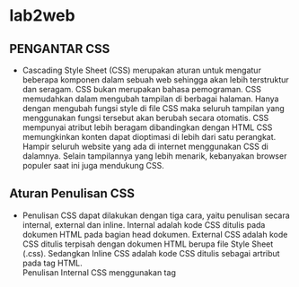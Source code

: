 # lab2web

## PENGANTAR CSS 
- Cascading Style Sheet (CSS) merupakan aturan untuk mengatur beberapa komponen dalam sebuah web sehingga akan lebih terstruktur dan seragam. CSS bukan merupakan bahasa pemograman. CSS memudahkan dalam mengubah tampilan di berbagai halaman. Hanya dengan mengubah fungsi style di file CSS maka seluruh tampilan yang menggunakan fungsi tersebut akan berubah secara otomatis. CSS mempunyai atribut lebih beragam dibandingkan dengan HTML CSS memungkinkan konten dapat dioptimasi di lebih dari satu perangkat. Hampir seluruh website yang ada di internet menggunakan CSS di dalamnya. Selain tampilannya yang lebih menarik, kebanyakan browser populer saat ini juga mendukung CSS.

## Aturan Penulisan CSS
- Penulisan CSS dapat dilakukan dengan tiga cara, yaitu penulisan secara internal, external dan inline.
Internal adalah kode CSS ditulis pada dokumen HTML pada bagian head dokumen. External CSS adalah kode CSS ditulis terpisah dengan dokumen HTML berupa file Style Sheet (.css). Sedangkan Inline CSS adalah kode CSS ditulis sebagai artribut pada tag HTML.<br>
Penulisan Internal CSS menggunakan tag <style> yang diletakkan pada <head> dokumen.

## LANGKAH-LANGKAH PRAKTIKUM 
1. Buatlah dokumen HTML seperti berikut 

```html
<!DOCTYPE html>
<html lang="en">
<head>
 <meta charset="UTF-8">
 <meta name="viewport" content="width=device-width, initial-scale=1.0">
 <title>CSS Dasar</title>
</head>
<body>
 <header>
 <h1>CSS Internal dan <i>Inline CSS</i></h1>
 </header>
 <nav>
 <a href="lab2_css_dasar.html">CSS Dasar</a>
 <a href="lab2_css_eksternal.html">CSS Eksternal</a>
 <a href="lab1_tag_dasar.html">HTML Dasar</a>
 </nav>
 <!-- CSS ID Selector -->
 <div id="intro">
 <h1>Hello World</h1>
 <p>Kami sedang belajar HTML dan CSS dasar, pada mata kuliah <b>Pemrograman
Web</b> di <i>Universitas Pelita Bangsa</i>. Pelajaran pertama yang kami dapat
adalah membuat tampilan web sederhana dalam rangka mengenal tag-tag dasar HTML
dan CSS.</p>
 <!-- CSS Class Selector -->
 <a class="button btn-primary" href="#intro">Informasi selengkapnya.</a>
 </div>
</body>
</html>
```

![img](gambar/1.png)

2. Kemudian tambahkan deklarasi CSS internal seperti berikut pada bagian head dokumen.
```html
<head>
 <title>CSS Dasar</title>
 <style>
 body {
 font-family:'Open Sans', sans-serif;
 }
 header {
 min-height: 80px;
 border-bottom:1px solid #77CCEF;
 }
 h1 {
 font-size: 24px;
 color: #0F189F;
 text-align: center;
 padding: 20px 10px;
 }
 h1 i {
 color:#6d6a6b;
 }
 </style>
</head>

```

![img](gambar/2.png)

3. Kemudian tambahkan deklarasi inline CSS pada tag <p> seperti berikut
```html
<p style="text-align: center; color: #ccd8e4;">

```

![img](gambar/3.png)

4. Membuat CSS Eksternal

```css
nav {
background: #20A759;
color:#fff;
padding: 10px;
}
nav a {
color: #fff;
text-decoration: none;
padding:10px 20px;
}
nav .active,
nav a:hover {
background: #0B6B3A;
}
```

![img](gambar/4.png)

5. Menambahkan CSS Selector
```css
/* ID Selector */
#intro {
background: #418fb1;
border: 1px solid #099249;
min-height: 100px;
padding: 10px;
}
#intro h1 {
text-align: left;
border: 0;
color: #fff;
}
/* Class Selector */
.button {
 padding: 15px 20px;
background: #bebcbd;
color: #fff;
display: inline-block;
margin: 10px;
text-decoration: none;
}
.btn-primary {
background: #E42A42;
}

```

![img](gambar/5.png)<br>

### Pertanyaan & Tugas

1. Lakukan eksperimen dengan mengubah dan menambah properti dan nilai pada kode CSS
dengan mengacu pada CSS Cheat Sheet yang diberikan pada file terpisah dari modul ini.

```css
body {
    font-family: 'Open Sans', sans-serif;
    margin: 0; 
}
header {
    background: #f0f0f0;
}

nav {
    margin-top: 20px;
}

nav a {
    display: inline-block;
    margin-right: 10px;
}
#intro {
    background: #418fb1;
    border: 2px solid #099249;
    min-height: 120px; 
    padding: 20px; 
}
#intro p {
    font-style: italic; 
}

.button {
    border-radius: 5px;
}

.btn-primary:hover {
    background: #d62939;
}

```

![img](gambar/6.png)<br>

2. Apa perbedaan pendeklarasian CSS elemen h1 {...} dengan #intro h1 {...}? berikan
penjelasannya!

- h1 {...}: Ini adalah pendeklarasian CSS untuk elemen <h1>secara umum. Ini akan mempengaruhi semua elemen <h1>di halaman web, tidak peduli di mana mereka berada.

- #intro h1 {...}: Ini adalah pendeklarasian CSS untuk elemen <h1>yang berada di dalam elemen dengan id "intro". Hal ini akan mempengaruhi elemen <h1>yang terdapat dalam elemen dengan id "intro" saja.

3. Apabila ada deklarasi CSS secara internal, lalu ditambahkan CSS eksternal dan inline CSS pada elemen yang sama. Deklarasi berikut yang akan ditampilkan pada browser? Berikan penjelasan dan contohnya!

- Inline CSS (Highest Priority) : Deklarasi CSS yang ada dalam atribut stylepada elemen HTML akan memiliki prioritas tertinggi dan akan ditampilkan.

- CSS Internal : Deklarasi CSS yang ada di dalam tag <style>secara internal akan memiliki prioritas di bawah inline CSS dan di atas CSS eksternal.

- CSS Eksternal (Prioritas Terendah) : Deklarasi CSS yang terdapat dalam file eksternal yang dihubungkan melalui tag <link>akan memiliki prioritas paling rendah.

4. Pada sebuah elemen HTML terdapat ID dan Class, apabila masing-masing selector tersebut
terdapat deklarasi CSS, maka deklarasi manakah yang akan ditampilkan pada browser?
Berikan penjelasan dan contohnya! ( <p id="paragraf-1" class="text-paragraf"> )

- Inline style : Ini adalah deklarasi CSS yang ditempatkan langsung dalam atribut styleelemen HTML. Mereka memiliki prioritas tertinggi.

- ID selector : Deklarasi yang menggunakan ID selector (ditandai dengan #) memiliki prioritas lebih tinggi daripada class selector.

- Pemilih kelas : Deklarasi yang menggunakan pemilih kelas (ditandai dengan .) memiliki prioritas lebih rendah daripada penyeleksi ID.

- Pemilih elemen : Jika tidak ada gaya inline, penyeleksi ID, atau penyeleksi kelas yang cocok, maka deklarasi dengan menggunakan elemen pemilih (misalnya p) akan digunakan.
   









